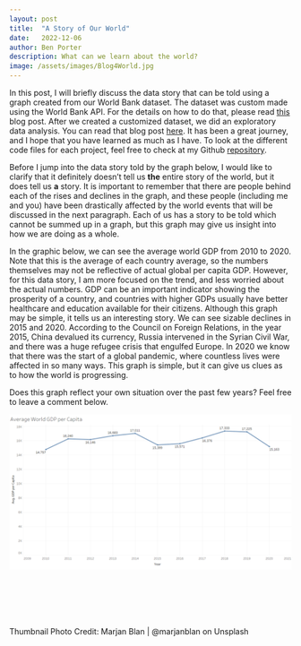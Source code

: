 ```yaml
---
layout: post
title:  "A Story of Our World"
date:   2022-12-06
author: Ben Porter
description: What can we learn about the world?
image: /assets/images/Blog4World.jpg
---
```


In this post, I will briefly discuss the data story that can be told using a graph created from our World Bank dataset. The dataset was custom made using the World Bank API. For the details on how to do that, please read [this](https://benp33.github.io/stat386-projects/2022/10/21/my-project-2.html) blog post. After we created a customized dataset, we did an exploratory data analysis. You can read that blog post [here](https://benp33.github.io/stat386-projects/2022/11/17/my-project-3.html). It has been a great journey, and I hope that you have learned as much as I have. To look at the different code files for each project, feel free to check at my Github [repository](https://github.com/BenP33).

Before I jump into the data story told by the graph below, I would like to clarify that it definitely doesn’t tell us **the** entire story of the world, but it does tell us **a** story. It is important to remember that there are people behind each of the rises and declines in the graph, and these people (including me and you) have been drastically affected by the world events that will be discussed in the next paragraph. Each of us has a story to be told which cannot be summed up in a graph, but this graph may give us insight into how we are doing as a whole.

In the graphic below, we can see the average world GDP from 2010 to 2020. Note that this is the average of each country average, so the numbers themselves may not be reflective of actual global per capita GDP. However, for this data story, I am more focused on the trend, and less worried about the actual numbers. GDP can be an important indicator showing the prosperity of a country, and countries with higher GDPs usually have better healthcare and education available for their citizens. Although this graph may be simple, it tells us an interesting story. We can see sizable declines in 2015 and 2020. According to the Council on Foreign Relations, in the year 2015, China devalued its currency, Russia intervened in the Syrian Civil War, and there was a huge refugee crisis that engulfed Europe. In 2020 we know that there was the start of a global pandemic, where countless lives were affected in so many ways. This graph is simple, but it can give us clues as to how the world is progressing. 

Does this graph reflect your own situation over the past few years? Feel free to leave a comment below.

![GDP Per Capita Graph](https://github.com/BenP33/stat386-projects/raw/main/assets/images/Average%20World%20GDP%20per%20Capita.png)




<br>
<br>
<br>
<br>
<br>
Thumbnail Photo Credit: Marjan Blan | @marjanblan on Unsplash
